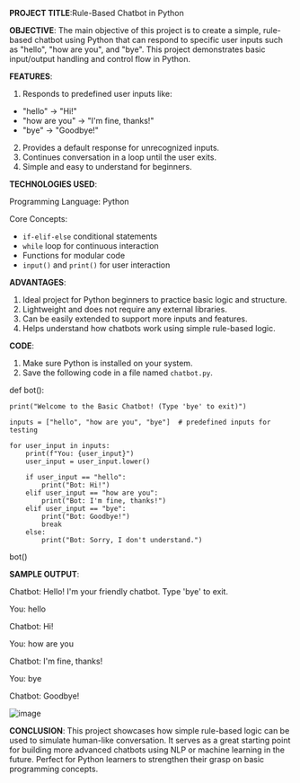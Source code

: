 **PROJECT TITLE**:Rule-Based Chatbot in Python

**OBJECTIVE**:
         The main objective of this project is to create a simple, rule-based chatbot using Python that can respond to specific user inputs such as "hello", "how are you", and "bye". This project demonstrates basic input/output handling and control flow in Python.

**FEATURES**:

1. Responds to predefined user inputs like:
  - "hello" → "Hi!"
  - "how are you" → "I'm fine, thanks!"
  - "bye" → "Goodbye!"
2. Provides a default response for unrecognized inputs.
3. Continues conversation in a loop until the user exits.
4. Simple and easy to understand for beginners.

**TECHNOLOGIES USED**:

Programming Language: Python

Core Concepts:
  - `if-elif-else` conditional statements
  - `while` loop for continuous interaction
  - Functions for modular code
  - `input()` and `print()` for user interaction

**ADVANTAGES**:

1. Ideal project for Python beginners to practice basic logic and structure.
2. Lightweight and does not require any external libraries.
3. Can be easily extended to support more inputs and features.
4. Helps understand how chatbots work using simple rule-based logic.

**CODE**:

1. Make sure Python is installed on your system.
2. Save the following code in a file named `chatbot.py`.

def bot():

    print("Welcome to the Basic Chatbot! (Type 'bye' to exit)")

    inputs = ["hello", "how are you", "bye"]  # predefined inputs for testing

    for user_input in inputs:
        print(f"You: {user_input}")
        user_input = user_input.lower()

        if user_input == "hello":
            print("Bot: Hi!")
        elif user_input == "how are you":
            print("Bot: I'm fine, thanks!")
        elif user_input == "bye":
            print("Bot: Goodbye!")
            break
        else:
            print("Bot: Sorry, I don't understand.")

bot()

**SAMPLE OUTPUT**:

Chatbot: Hello! I'm your friendly chatbot. Type 'bye' to exit.

You: hello

Chatbot: Hi!

You: how are you

Chatbot: I'm fine, thanks!

You: bye

Chatbot: Goodbye!

![image](https://github.com/user-attachments/assets/3775e065-7f69-457a-b208-8a5596ebbf9a)


**CONCLUSION**:
            This project showcases how simple rule-based logic can be used to simulate human-like conversation. It serves as a great starting point for building more advanced chatbots using NLP or machine learning in the future. Perfect for Python learners to strengthen their grasp on basic programming concepts.
